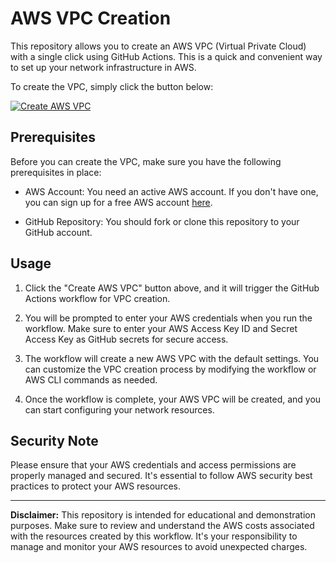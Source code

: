 # AWS VPC Creation

This repository allows you to create an AWS VPC (Virtual Private Cloud) with a single click using GitHub Actions. This is a quick and convenient way to set up your network infrastructure in AWS.

To create the VPC, simply click the button below:

[![Create AWS VPC](https://github.com/yourusername/your-repo/workflows/Create%20AWS%20VPC/badge.svg)](https://github.com/yourusername/your-repo/actions/workflows/workflow.yml)

## Prerequisites

Before you can create the VPC, make sure you have the following prerequisites in place:

- AWS Account: You need an active AWS account. If you don't have one, you can sign up for a free AWS account [here](https://aws.amazon.com/).

- GitHub Repository: You should fork or clone this repository to your GitHub account.

## Usage

1. Click the "Create AWS VPC" button above, and it will trigger the GitHub Actions workflow for VPC creation.

2. You will be prompted to enter your AWS credentials when you run the workflow. Make sure to enter your AWS Access Key ID and Secret Access Key as GitHub secrets for secure access.

3. The workflow will create a new AWS VPC with the default settings. You can customize the VPC creation process by modifying the workflow or AWS CLI commands as needed.

4. Once the workflow is complete, your AWS VPC will be created, and you can start configuring your network resources.

## Security Note

Please ensure that your AWS credentials and access permissions are properly managed and secured. It's essential to follow AWS security best practices to protect your AWS resources.

---

**Disclaimer:** This repository is intended for educational and demonstration purposes. Make sure to review and understand the AWS costs associated with the resources created by this workflow. It's your responsibility to manage and monitor your AWS resources to avoid unexpected charges.
